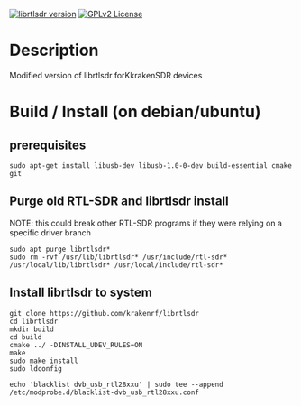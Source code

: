 [![librtlsdr version](https://img.shields.io/github/tag/librtlsdr/librtlsdr.svg?style=flat&label=librtlsdr)](https://github.com/librtlsdr/librtlsdr/releases)
[![GPLv2 License](http://img.shields.io/badge/license-GPLv2-brightgreen.svg)](https://tldrlegal.com/license/gnu-general-public-license-v2)

# Description

Modified version of librtlsdr forKkrakenSDR devices

# Build / Install (on debian/ubuntu)

## prerequisites

```
sudo apt-get install libusb-dev libusb-1.0-0-dev build-essential cmake git
```

## Purge old RTL-SDR and librtlsdr install

NOTE: this could break other RTL-SDR programs if they were relying on a specific driver branch

```
sudo apt purge librtlsdr*
sudo rm -rvf /usr/lib/librtlsdr* /usr/include/rtl-sdr* /usr/local/lib/librtlsdr* /usr/local/include/rtl-sdr*
```

## Install librtlsdr to system

```
git clone https://github.com/krakenrf/librtlsdr
cd librtlsdr
mkdir build
cd build
cmake ../ -DINSTALL_UDEV_RULES=ON
make
sudo make install
sudo ldconfig 

echo 'blacklist dvb_usb_rtl28xxu' | sudo tee --append /etc/modprobe.d/blacklist-dvb_usb_rtl28xxu.conf
```
